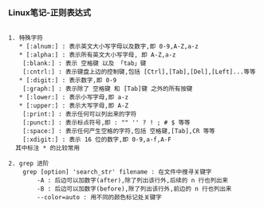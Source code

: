 ### Linux笔记-正则表达式
<pre><code>
1. 特殊字符
   * [:alnum:] : 表示英文大小写字母以及数字,即 0-9,A-Z,a-z
   * [:alpha:] : 表示所有英文大小写字母, 即 A-Z,a-z
    [:blank:] : 表示 空格键 以及 「tab」键
    [:cntrl:] : 表示键盘上边的控制键,包括 [Ctrl],[Tab],[Del],[Left]...等等
   * [:digit:] : 表示数字,即 0-9 
    [:graph:] : 表示除了 空格键 和 [Tab]键 之外的所有按键
   * [:lower:] : 表示小写字母,即 a-z
   * [:upper:] : 表示大写字母,即 A-Z
    [:print:] : 表示任何可以列出来的字符
    [:punct:] : 表示标点符号,即 : "" '' ? ! ; # $ 等等
    [:space:] : 表示任何产生空格的字符,包括 空格键,[Tab],CR 等等
    [:xdigit:] : 表示 16 位的数字,即 0-9,a-f,A-F
  其中标注 * 的比较常用

2. grep 进阶
    grep [option] 'search_str' filename : 在文件中搜寻关键字
        -A : 后边可以加数字(after),除了列出该行外,后续的 n 行也列出来
        -B : 后边可以加数字(before),除了列出该行外,前边的 n 行也列出来
        --color=auto : 用不同的颜色标记处关键字












</code></pre>





